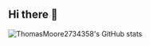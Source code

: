 ## Hi there 👋

![ThomasMoore2734358's GitHub stats](https://github-readme-stats.vercel.app/api?username=thomasmoore2734358&show_icons=true)
